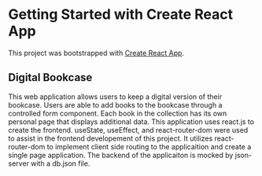 # Getting Started with Create React App

This project was bootstrapped with [Create React App](https://github.com/facebook/create-react-app).

## Digital Bookcase

This web application allows users to keep a digital version of their bookcase. Users are able to add books to the bookcase through a controlled form component. Each book in the collection has its own personal page that displays additional data. 
This application uses react.js to create the frontend. useState, useEffect, and react-router-dom were used to assist in the frontend developement of this project. It utilizes react-router-dom to implement client side routing to the applicaition and create a single page application. 
The backend of the applicaiton is mocked by json-server with a db.json file.
